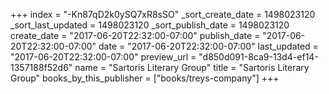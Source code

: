 +++
index = "-Kn87qD2k0ySQ7xR8sSO"
_sort_create_date = 1498023120
_sort_last_updated = 1498023120
_sort_publish_date = 1498023120
create_date = "2017-06-20T22:32:00-07:00"
publish_date = "2017-06-20T22:32:00-07:00"
date = "2017-06-20T22:32:00-07:00"
last_updated = "2017-06-20T22:32:00-07:00"
preview_url = "d850d091-8ca9-13d4-ef14-1357188f52d6"
name = "Sartoris Literary Group"
title = "Sartoris Literary Group"
books_by_this_publisher = ["books/treys-company"]
+++
